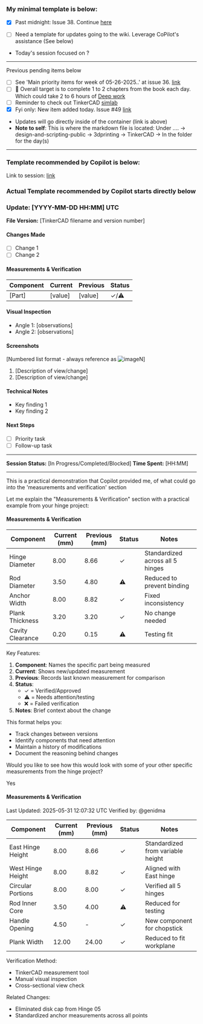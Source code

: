 ### My minimal template is below: 

- [x] Past midnight: Issue 38. Continue [here](https://github.com/Shangrila-VHP/shangrila-vhp/issues/38#issuecomment-2917914358)

- [ ] Need a template for updates going to the wiki. Leverage CoPilot's assistance (See below)

- Today's session focused on ?


---
Previous pending items below

- [ ] See 'Main priority items for week of 05-26-2025..' at issue 36. [link](https://github.com/Shangrila-VHP/shangrila-vhp/issues/36)
- [ ] 🎯 Overall target is to complete 1 to 2 chapters from the book each day. Which could take 2 to 6 hours of [Deep work](https://www.amazon.com/Deep-Work-Focused-Success-Distracted/dp/1455586692)
- [ ] Reminder to check out TinkerCAD [simlab](https://www.tinkercad.com/simlab)
- [x] Fyi only: New item added today. Issue #49 [link](https://github.com/Shangrila-VHP/shangrila-vhp/issues/49)
-  Updates will go directly inside of the container (link is above)
- **Note to self**: This is where the markdown file is located: Under ....  -> design-and-scripting-public -> 3dprinting -> TinkerCAD -> In the folder for the day(s)

---
### Template recommended by Copilot is below: 

Link to session: [link](https://github.com/copilot/c/aaca47f2-8b28-441b-b367-e64d088f1f70)

### Actual Template recommended by Copilot starts directly below 

### Update: [YYYY-MM-DD HH:MM] UTC
**File Version:** [TinkerCAD filename and version number]

#### Changes Made
- [ ] Change 1
- [ ] Change 2

#### Measurements & Verification
| Component | Current | Previous | Status |
|-----------|---------|----------|---------|
| [Part] | [value] | [value] | ✓/⚠️ |

#### Visual Inspection
- Angle 1: [observations]
- Angle 2: [observations]

#### Screenshots
[Numbered list format - always reference as ![imageN](imageN)]
1. [Description of view/change]
2. [Description of view/change]

#### Technical Notes
- Key finding 1
- Key finding 2

#### Next Steps
- [ ] Priority task
- [ ] Follow-up task

---
**Session Status:** [In Progress/Completed/Blocked]
**Time Spent:** [HH:MM]

---
This is a practical demonstration that Copilot provided me, of what could go into the 'measurements and verification' section

Let me explain the "Measurements & Verification" section with a practical example from your hinge project:

#### Measurements & Verification
| Component | Current (mm) | Previous (mm) | Status | Notes |
|-----------|-------------|---------------|--------|-------|
| Hinge Diameter | 8.00 | 8.66 | ✓ | Standardized across all 5 hinges |
| Rod Diameter | 3.50 | 4.80 | ⚠️ | Reduced to prevent binding |
| Anchor Width | 8.00 | 8.82 | ✓ | Fixed inconsistency |
| Plank Thickness | 3.20 | 3.20 | ✓ | No change needed |
| Cavity Clearance | 0.20 | 0.15 | ⚠️ | Testing fit |


Key Features:
1. **Component**: Names the specific part being measured
2. **Current**: Shows new/updated measurement
3. **Previous**: Records last known measurement for comparison
4. **Status**:
   - ✓ = Verified/Approved
   - ⚠️ = Needs attention/testing
   - ❌ = Failed verification
4. **Notes**: Brief context about the change

This format helps you:
- Track changes between versions
- Identify components that need attention
- Maintain a history of modifications
- Document the reasoning behind changes

Would you like to see how this would look with some of your other specific measurements from the hinge project?

Yes

#### Measurements & Verification
Last Updated: 2025-05-31 12:07:32 UTC
Verified by: @genidma

| Component | Current (mm) | Previous (mm) | Status | Notes |
|-----------|-------------|---------------|--------|-------|
| East Hinge Height | 8.00 | 8.66 | ✓ | Standardized from variable height |
| West Hinge Height | 8.00 | 8.82 | ✓ | Aligned with East hinge |
| Circular Portions | 8.00 | 8.00 | ✓ | Verified all 5 hinges |
| Rod Inner Core | 3.50 | 4.00 | ⚠️ | Reduced for testing |
| Handle Opening | 4.50 | - | ✓ | New component for chopstick |
| Plank Width | 12.00 | 24.00 | ✓ | Reduced to fit workplane |

Verification Method:
- TinkerCAD measurement tool
- Manual visual inspection
- Cross-sectional view check

Related Changes:
- Eliminated disk cap from Hinge 05
- Standardized anchor measurements across all points

